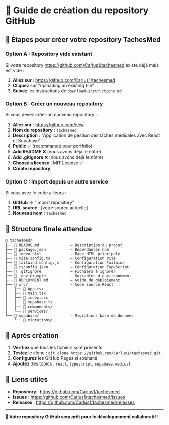 # 🐙 Guide de création du repository GitHub

## 🎯 Étapes pour créer votre repository TachesMed

### **Option A : Repository vide existant**

Si votre repository https://github.com/Carlus1/tachesmed existe déjà mais est vide :

1. **Allez sur** : https://github.com/Carlus1/tachesmed
2. **Cliquez** sur "uploading an existing file"
3. **Suivez** les instructions de `download-instructions.md`

### **Option B : Créer un nouveau repository**

Si vous devez créer un nouveau repository :

1. **Allez sur** : https://github.com/new
2. **Nom du repository** : `tachesmed`
3. **Description** : "Application de gestion des tâches médicales avec React et Supabase"
4. **Public** ✅ (recommandé pour portfolio)
5. **Add README** ❌ (nous avons déjà le nôtre)
6. **Add .gitignore** ❌ (nous avons déjà le nôtre)
7. **Choose a license** : MIT License ✅
8. **Create repository**

### **Option C : Import depuis un autre service**

Si vous avez le code ailleurs :

1. **GitHub** → "Import repository"
2. **URL source** : [votre source actuelle]
3. **Nouveau nom** : `tachesmed`

## 📁 **Structure finale attendue**

```
📁 tachesmed/
├── 📄 README.md              ← Description du projet
├── 📄 package.json           ← Dépendances npm
├── 📄 index.html             ← Page HTML principale
├── 📄 vite.config.ts         ← Configuration Vite
├── 📄 tailwind.config.js     ← Configuration Tailwind
├── 📄 tsconfig.json          ← Configuration TypeScript
├── 📄 .gitignore             ← Fichiers à ignorer
├── 📄 .env.example           ← Variables d'environnement
├── 📄 DEPLOYMENT.md          ← Guide de déploiement
├── 📁 src/                   ← Code source React
│   ├── 📄 App.tsx
│   ├── 📄 main.tsx
│   ├── 📄 index.css
│   ├── 📄 supabase.ts
│   ├── 📁 components/
│   └── 📁 services/
└── 📁 supabase/              ← Migrations base de données
    └── 📁 migrations/
```

## 🚀 **Après création**

1. **Vérifiez** que tous les fichiers sont présents
2. **Testez** le clone : `git clone https://github.com/Carlus1/tachesmed.git`
3. **Configurez** les GitHub Pages si souhaité
4. **Ajoutez** des topics : `react`, `typescript`, `supabase`, `medical`

## 🔗 **Liens utiles**

- **Repository** : https://github.com/Carlus1/tachesmed
- **Issues** : https://github.com/Carlus1/tachesmed/issues
- **Releases** : https://github.com/Carlus1/tachesmed/releases

---

**🎉 Votre repository GitHub sera prêt pour le développement collaboratif !**